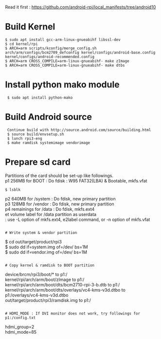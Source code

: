 Read it first : https://github.com/android-rpi/local_manifests/tree/android10     
    
# Build Kernel    
```
$ sudo apt install gcc-arm-linux-gnueabihf libssl-dev    
$ cd kernel/rpi    
$ ARCH=arm scripts/kconfig/merge_config.sh arch/arm/configs/bcm2709_defconfig kernel/configs/android-base.config kernel/configs/android-recommended.config    
$ ARCH=arm CROSS_COMPILE=arm-linux-gnueabihf- make zImage    
$ ARCH=arm CROSS_COMPILE=arm-linux-gnueabihf- make dtbs    
```
    
# Install python mako module    
```
 $ sudo apt install python-mako    
```
    
# Build Android source    
```
 Continue build with http://source.android.com/source/building.html    
 $ source build/envsetup.sh    
 $ lunch rpi3-eng    
 $ make ramdisk systemimage vendorimage    
```

# Prepare sd card    

Partitions of the card should be set-up like followings.    
p1 256MB for BOOT : Do fdisk : W95 FAT32(LBA) & Bootable, mkfs.vfat    
    
```
$ lsblk
```
p2 640MB for /system : Do fdisk, new primary partition    
p3 128MB for /vendor : Do fdisk, new primary partition    
p4 remainings for /data : Do fdisk, mkfs.ext4    
et volume label for /data partition as userdata    
: use -L option of mkfs.ext4, e2label command, or -n option of mkfs.vfat    
```
    
# Write system & vendor partition    
```
  $ cd out/target/product/rpi3    
  $ sudo dd if=system.img of=/dev/<p2> bs=1M    
  $ sudo dd if=vendor.img of=/dev/<p3> bs=1M    
```
  
# Copy kernel & ramdisk to BOOT partition    
```
  device/brcm/rpi3/boot/* to p1:/    
  kernel/rpi/arch/arm/boot/zImage to p1:/    
  kernel/rpi/arch/arm/boot/dts/bcm2710-rpi-3-b.dtb to p1:/    
  kernel/rpi/arch/arm/boot/dts/overlays/vc4-kms-v3d.dtbo to p1:/overlays/vc4-kms-v3d.dtbo    
  out/target/product/rpi3/ramdisk.img to p1:/    
```
    
# HDMI_MODE : If DVI monitor does not work, try followings for p1:/config.txt    
```
  hdmi_group=2    
  hdmi_mode=85    
```
